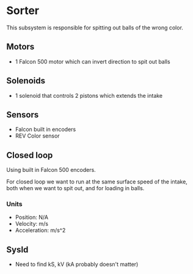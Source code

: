 # Sorter

This subsystem is responsible for spitting out balls of the wrong color.


## Motors
- 1 Falcon 500 motor which can invert direction to spit out balls

## Solenoids
- 1 solenoid that controls 2 pistons which extends the intake
  

## Sensors
- Falcon built in encoders
- REV Color sensor


## Closed loop
Using built in Falcon 500 encoders.

For closed loop we want to run at the same surface speed of the intake, both when we want to spit out, and for loading in balls.

### Units
- Position: N/A
- Velocity: m/s
- Acceleration: m/s^2


## SysId
- Need to find kS, kV (kA probably doesn't matter)

